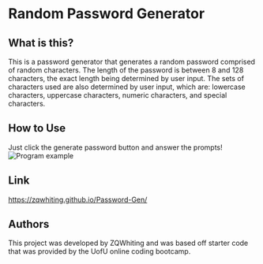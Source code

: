 # Random Password Generator

## What is this?

This is a password generator that generates a random password comprised of random characters. The length of the password is between 8 and 128 characters, the exact length being determined by user input. The sets of characters used are also determined by user input, which are: lowercase characters, uppercase characters, numeric characters, and special characters.

## How to Use

Just click the generate password button and answer the prompts!
![Program example](./assets/images/example.gif)

## Link

https://zqwhiting.github.io/Password-Gen/

## Authors

This project was developed by ZQWhiting and was based off starter code that was provided by the UofU online coding bootcamp.
